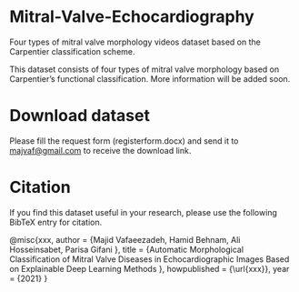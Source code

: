 # Mitral-Valve-Echocardiography
Four types of mitral valve morphology videos dataset based on the Carpentier classification scheme.

This dataset consists of four types of mitral valve morphology based on Carpentier’s functional classification.
More information will be added soon.
# Download dataset
Please fill the request form (registerform.docx) and send it to majvaf@gmail.com to receive the download link.

# Citation

If you find this dataset useful in your research, please use the following BibTeX entry for citation.

@misc{xxx, author = {Majid Vafaeezadeh, Hamid Behnam, Ali Hosseinsabet, Parisa Gifani }, title = {Automatic Morphological Classification of Mitral Valve Diseases in Echocardiographic Images Based on Explainable Deep Learning Methods }, howpublished = {\url{xxx}}, year = {2021} }
